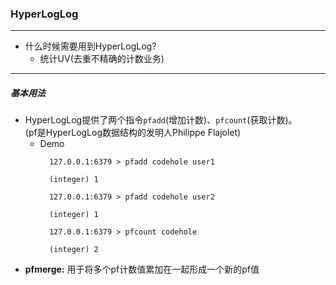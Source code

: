 ### HyperLogLog
---
- 什么时候需要用到HyperLogLog?
    - 统计UV(去重不精确的计数业务)
---
##### 基本用法
- HyperLogLog提供了两个指令`pfadd`(增加计数)、`pfcount`(获取计数)。<br>(pf是HyperLogLog数据结构的发明人Philippe Flajolet)
    - Demo
        ```shell script
          127.0.0.1:6379 > pfadd codehole user1

          (integer) 1
          
          127.0.0.1:6379 > pfadd codehole user2
          
          (integer) 1
          
          127.0.0.1:6379 > pfcount codehole
          
          (integer) 2
        ```
- **pfmerge:** 用于将多个pf计数值累加在一起形成一个新的pf值